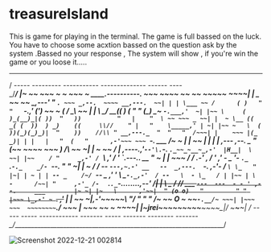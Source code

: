 # treasureIsland
This is game for playing in the terminal. The game is full bassed on the luck. You have to choose some acxtion bassed on the question ask by the system .Bassed no your response , The system will show , if you're win the game or you loose it.....


 ____________________________________________________________________
 / \-----     ---------  -----------     -------------- ------    ----\
 \_/__________________________________________________________________/
 |~ ~~ ~~~ ~ ~ ~~~ ~ _____.----------._ ~~~  ~~~~ ~~   ~~  ~~~~~ ~~~~|
 |  _   ~~ ~~ __,---'_       "         `. ~~~ _,--.  ~~~~ __,---.  ~~|
 | | \___ ~~ /      ( )   "          "   `-.,' (') \~~ ~ (  / _\ \~~ |
 |  \    \__/_   __(( _)_      (    "   "     (_\_) \___~ `-.___,'  ~|
 |~~ \     (  )_(__)_|( ))  "   ))          "   |    "  \ ~~ ~~~ _ ~~|
 |  ~ \__ (( _( (  ))  ) _)    ((     \\//    " |   "    \_____,' | ~|
 |~~ ~   \  ( ))(_)(_)_)|  "    ))    //\\ " __,---._  "  "   "  /~~~|
 |    ~~~ |(_ _)| | |   |   "  (   "      ,-'~~~ ~~~ `-.   ___  /~ ~ |
 | ~~     |  |  |   |   _,--- ,--. _  "  (~~  ~~~~  ~~~ ) /___\ \~~ ~|
 |  ~ ~~ /   |      _,----._,'`--'\.`-._  `._~~_~__~_,-'  |H__|  \ ~~|
 |~~    / "     _,-' / `\ ,' / _'  \`.---.._          __        " \~ |
 | ~~~ / /   .-' , / ' _,'_  -  _ '- _`._ `.`-._    _/- `--.   " " \~|
 |  ~ / / _-- `---,~.-' __   --  _,---.  `-._   _,-'- / ` \ \_   " |~|
 | ~ | | -- _    /~/  `-_- _  _,' '  \ \_`-._,-'  / --   \  - \_   / |
 |~~ | \ -      /~~| "     ,-'_ /-  `_ ._`._`-...._____...._,--'  /~~|
 | ~~\  \_ /   /~~/    ___  `---  ---  - - ' ,--.     ___        |~ ~|
 |~   \      ,'~~|  " (o o)   "         " " |~~~ \_,-' ~ `.     ,'~~ |
 | ~~ ~|__,-'~~~~~\    \"/      "  "   "    /~ ~~   O ~ ~~`-.__/~ ~~~|
 |~~~ ~~~  ~~~~~~~~`.______________________/ ~~~    |   ~~~ ~~ ~ ~~~~|
 |____~jrei~__~_______~~_~____~~_____~~___~_~~___~\_|_/ ~_____~___~__|
 / \----- ----- ------------  ------- ----- -------  --------  -------\
 \_/__________________________________________________________________/


![Screenshot 2022-12-21 002814](https://user-images.githubusercontent.com/74350077/208841303-aef18e55-1062-4fe1-8b6b-c5237bfb0f6e.png)

